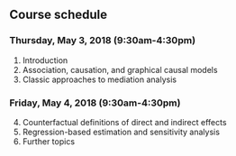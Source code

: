 
## Course schedule

### Thursday, May 3, 2018 (9:30am-4:30pm)

1. Introduction [<i class="fa fa-file-pdf-o" aria-hidden="true"></i>](https://mfr.osf.io/render?url=https://osf.io/pkxtm/?action=download%26mode=render)
2. Association, causation, and graphical causal models [<i class="fa fa-file-pdf-o" aria-hidden="true"></i>](https://mfr.osf.io/render?url=https://osf.io/ws5jh/?action=download%26mode=render)
3. Classic approaches to mediation analysis [<i class="fa fa-file-pdf-o" aria-hidden="true"></i>](https://mfr.osf.io/render?url=https://osf.io/p46c5/?action=download%26mode=render)

### Friday, May 4, 2018 (9:30am-4:30pm)
4. Counterfactual definitions of direct and indirect effects [<i class="fa fa-file-pdf-o" aria-hidden="true"></i>](https://mfr.osf.io/render?url=https://osf.io/9ewk6/?action=download%26mode=render)
5. Regression-based estimation and sensitivity analysis [<i class="fa fa-file-pdf-o" aria-hidden="true"></i>](https://mfr.osf.io/render?url=https://osf.io/puzwh/?action=download%26mode=render)
6. Further topics
